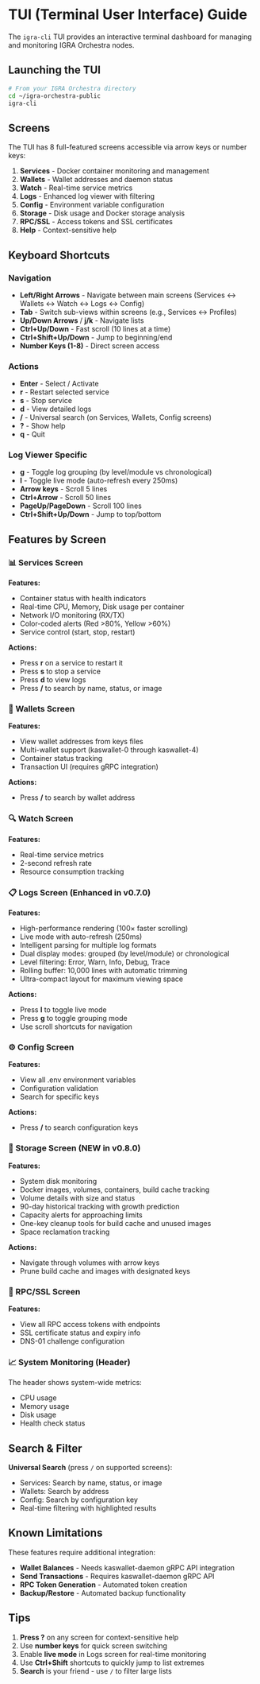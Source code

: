 # TUI (Terminal User Interface) Guide

The `igra-cli` TUI provides an interactive terminal dashboard for managing and monitoring IGRA Orchestra nodes.

## Launching the TUI

```bash
# From your IGRA Orchestra directory
cd ~/igra-orchestra-public
igra-cli
```

## Screens

The TUI has 8 full-featured screens accessible via arrow keys or number keys:

1. **Services** - Docker container monitoring and management
2. **Wallets** - Wallet addresses and daemon status
3. **Watch** - Real-time service metrics
4. **Logs** - Enhanced log viewer with filtering
5. **Config** - Environment variable configuration
6. **Storage** - Disk usage and Docker storage analysis
7. **RPC/SSL** - Access tokens and SSL certificates
8. **Help** - Context-sensitive help

## Keyboard Shortcuts

### Navigation
- **Left/Right Arrows** - Navigate between main screens (Services ↔ Wallets ↔ Watch ↔ Logs ↔ Config)
- **Tab** - Switch sub-views within screens (e.g., Services ↔ Profiles)
- **Up/Down Arrows** / **j/k** - Navigate lists
- **Ctrl+Up/Down** - Fast scroll (10 lines at a time)
- **Ctrl+Shift+Up/Down** - Jump to beginning/end
- **Number Keys (1-8)** - Direct screen access

### Actions
- **Enter** - Select / Activate
- **r** - Restart selected service
- **s** - Stop service
- **d** - View detailed logs
- **/** - Universal search (on Services, Wallets, Config screens)
- **?** - Show help
- **q** - Quit

### Log Viewer Specific
- **g** - Toggle log grouping (by level/module vs chronological)
- **l** - Toggle live mode (auto-refresh every 250ms)
- **Arrow keys** - Scroll 5 lines
- **Ctrl+Arrow** - Scroll 50 lines
- **PageUp/PageDown** - Scroll 100 lines
- **Ctrl+Shift+Up/Down** - Jump to top/bottom

## Features by Screen

### 📊 Services Screen

**Features:**
- Container status with health indicators
- Real-time CPU, Memory, Disk usage per container
- Network I/O monitoring (RX/TX)
- Color-coded alerts (Red >80%, Yellow >60%)
- Service control (start, stop, restart)

**Actions:**
- Press **r** on a service to restart it
- Press **s** to stop a service
- Press **d** to view logs
- Press **/** to search by name, status, or image

### 💼 Wallets Screen

**Features:**
- View wallet addresses from keys files
- Multi-wallet support (kaswallet-0 through kaswallet-4)
- Container status tracking
- Transaction UI (requires gRPC integration)

**Actions:**
- Press **/** to search by wallet address

### 🔍 Watch Screen

**Features:**
- Real-time service metrics
- 2-second refresh rate
- Resource consumption tracking

### 📋 Logs Screen (Enhanced in v0.7.0)

**Features:**
- High-performance rendering (100× faster scrolling)
- Live mode with auto-refresh (250ms)
- Intelligent parsing for multiple log formats
- Dual display modes: grouped (by level/module) or chronological
- Level filtering: Error, Warn, Info, Debug, Trace
- Rolling buffer: 10,000 lines with automatic trimming
- Ultra-compact layout for maximum viewing space

**Actions:**
- Press **l** to toggle live mode
- Press **g** to toggle grouping mode
- Use scroll shortcuts for navigation

### ⚙️ Config Screen

**Features:**
- View all .env environment variables
- Configuration validation
- Search for specific keys

**Actions:**
- Press **/** to search configuration keys

### 💾 Storage Screen (NEW in v0.8.0)

**Features:**
- System disk monitoring
- Docker images, volumes, containers, build cache tracking
- Volume details with size and status
- 90-day historical tracking with growth prediction
- Capacity alerts for approaching limits
- One-key cleanup tools for build cache and unused images
- Space reclamation tracking

**Actions:**
- Navigate through volumes with arrow keys
- Prune build cache and images with designated keys

### 🔐 RPC/SSL Screen

**Features:**
- View all RPC access tokens with endpoints
- SSL certificate status and expiry info
- DNS-01 challenge configuration

### 📈 System Monitoring (Header)

The header shows system-wide metrics:
- CPU usage
- Memory usage
- Disk usage
- Health check status

## Search & Filter

**Universal Search** (press `/` on supported screens):
- Services: Search by name, status, or image
- Wallets: Search by address
- Config: Search by configuration key
- Real-time filtering with highlighted results

## Known Limitations

These features require additional integration:
- **Wallet Balances** - Needs kaswallet-daemon gRPC API integration
- **Send Transactions** - Requires kaswallet-daemon gRPC API
- **RPC Token Generation** - Automated token creation
- **Backup/Restore** - Automated backup functionality

## Tips

1. **Press ?** on any screen for context-sensitive help
2. Use **number keys** for quick screen switching
3. Enable **live mode** in Logs screen for real-time monitoring
4. Use **Ctrl+Shift** shortcuts to quickly jump to list extremes
5. **Search** is your friend - use `/` to filter large lists
